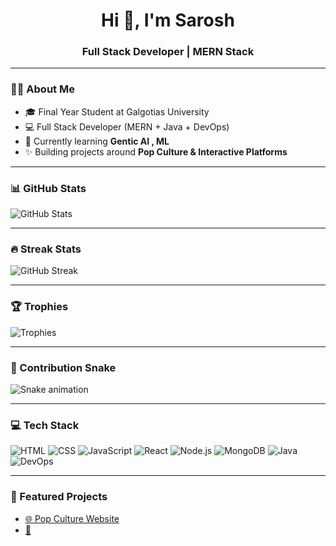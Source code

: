 <h1 align="center">Hi 👋, I'm Sarosh</h1>
<h3 align="center">Full Stack Developer | MERN Stack </h3>

---

### 👨‍💻 About Me
- 🎓 Final Year Student at Galgotias University  
- 💻 Full Stack Developer (MERN + Java + DevOps)  
- 🚀 Currently learning **Gentic AI , ML**  
- ✨ Building projects around **Pop Culture & Interactive Platforms**  

---

### 📊 GitHub Stats
![GitHub Stats](https://github-readme-stats.vercel.app/api?username=MANSOOBKHAN&show_icons=true&theme=radical)

---

### 🔥 Streak Stats
![GitHub Streak](https://streak-stats.demolab.com?user=MANSOOBKHAN&theme=radical&border_radius=10)

---

### 🏆 Trophies
![Trophies](https://github-profile-trophy.vercel.app/?username=MANSOOBKHAN&theme=radical&no-frame=true&no-bg=true&margin-w=15)

---

### 🐍 Contribution Snake
![Snake animation](https://raw.githubusercontent.com/MANSOOBKHAN/MANSOOBKHAN/output/github-contribution-grid-snake-dark.svg)

---

### 💻 Tech Stack
![HTML](https://img.shields.io/badge/HTML5-E34F26?style=for-the-badge&logo=html5&logoColor=white)
![CSS](https://img.shields.io/badge/CSS3-1572B6?style=for-the-badge&logo=css3&logoColor=white)
![JavaScript](https://img.shields.io/badge/JavaScript-F7DF1E?style=for-the-badge&logo=javascript&logoColor=black)
![React](https://img.shields.io/badge/React-20232A?style=for-the-badge&logo=react&logoColor=61DAFB)
![Node.js](https://img.shields.io/badge/Node.js-43853D?style=for-the-badge&logo=node-dot-js&logoColor=white)
![MongoDB](https://img.shields.io/badge/MongoDB-4EA94B?style=for-the-badge&logo=mongodb&logoColor=white)
![Java](https://img.shields.io/badge/Java-ED8B00?style=for-the-badge&logo=openjdk&logoColor=white)
![DevOps](https://img.shields.io/badge/DevOps-0A0FFF?style=for-the-badge&logo=azuredevops&logoColor=white)

---

### 🚀 Featured Projects
- [🌐 Pop Culture Website](https://github.com/MANSOOBKHAN/pop-culture)  
- [💬]()
